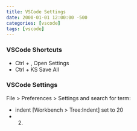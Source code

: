 ```yaml
---
title: VSCode Settings
date: 2000-01-01 12:00:00 -500
categories: [vscode]
tags: [vscode]
---
```



### VSCode Shortcuts
- Ctrl + ,      Open Settings
- Ctrl + KS     Save All

### VSCode Settings

File > Preferences > Settings and search for term:


- indent [Workbench > Tree:Indent]    set to 20
- 2.